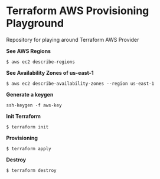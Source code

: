 # Terraform AWS Provisioning Playground

Repository for playing around Terraform AWS Provider

**See AWS Regions**

`$ aws ec2 describe-regions
`

**See Availability Zones of us-east-1**

`$ aws ec2 describe-availability-zones --region us-east-1
`

**Generate a keygen**

`ssh-keygen -f aws-key
` 

**Init Terraform**

`$ terraform init
`

**Provisioning**

`$ terraform apply
`

**Destroy**

`$ terraform destroy
`